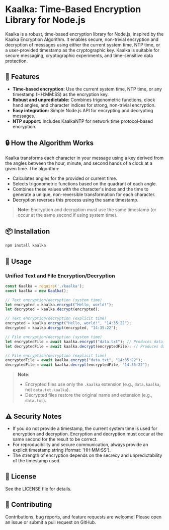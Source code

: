 # Kaalka: Time-Based Encryption Library for Node.js

Kaalka is a robust, time-based encryption library for Node.js, inspired by the Kaalka Encryption Algorithm. It enables secure, non-trivial encryption and decryption of messages using either the current system time, NTP time, or a user-provided timestamp as the cryptographic key. Kaalka is suitable for secure messaging, cryptographic experiments, and time-sensitive data protection.

## 🚀 Features
- **Time-based encryption:** Use the current system time, NTP time, or any timestamp (HH:MM:SS) as the encryption key.
- **Robust and unpredictable:** Combines trigonometric functions, clock hand angles, and character indices for strong, non-trivial encryption.
- **Easy integration:** Simple Node.js API for encrypting and decrypting messages.
- **NTP support:** Includes KaalkaNTP for network time protocol-based encryption.

## 🔒 How the Algorithm Works
Kaalka transforms each character in your message using a key derived from the angles between the hour, minute, and second hands of a clock at a given time. The algorithm:
- Calculates angles for the provided or current time.
- Selects trigonometric functions based on the quadrant of each angle.
- Combines these values with the character's index and the time to generate a unique, non-reversible transformation for each character.
- Decryption reverses this process using the same timestamp.

> **Note:** Encryption and decryption must use the same timestamp (or occur at the same second if using system time).

## 📦 Installation

```sh
npm install kaalka
```

## 📝 Usage


### Unified Text and File Encryption/Decryption

```js
const Kaalka = require('./kaalka');
const kaalka = new Kaalka();

// Text encryption/decryption (system time)
let encrypted = kaalka.encrypt("Hello, world!");
let decrypted = kaalka.decrypt(encrypted);

// Text encryption/decryption (explicit time)
encrypted = kaalka.encrypt("Hello, world!", "14:35:22");
decrypted = kaalka.decrypt(encrypted, "14:35:22");

// File encryption/decryption (system time)
let encryptedFile = await kaalka.encrypt("data.txt"); // Produces data.kaalka
let decryptedFile = await kaalka.decrypt(encryptedFile); // Produces data.txt

// File encryption/decryption (explicit time)
encryptedFile = await kaalka.encrypt("data.txt", "14:35:22");
decryptedFile = await kaalka.decrypt(encryptedFile, "14:35:22");
```

> **Note:**
> - Encrypted files use only the `.kaalka` extension (e.g., `data.kaalka`, not `data.txt.kaalka`).
> - Decrypted files restore the original name and extension (e.g., `data.txt`).

## ⚠️ Security Notes
- If you do not provide a timestamp, the current system time is used for encryption and decryption. Encryption and decryption must occur at the same second for the result to be correct.
- For reproducibility and secure communication, always provide an explicit timestamp string (format: 'HH:MM:SS').
- The strength of encryption depends on the secrecy and unpredictability of the timestamp used.

## 📄 License
See the LICENSE file for details.

## 🤝 Contributing
Contributions, bug reports, and feature requests are welcome! Please open an issue or submit a pull request on GitHub.
